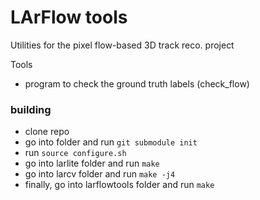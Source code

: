 # LArFlow tools

Utilities for the pixel flow-based 3D track reco. project

Tools
* program to check the ground truth labels (check_flow)

### building

* clone repo
* go into folder and run `git submodule init`
* run `source configure.sh`
* go into larlite folder and run `make`
* go into larcv folder and run `make -j4`
* finally, go into larflowtools folder and run `make`

